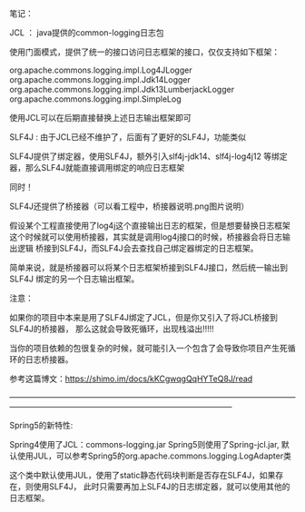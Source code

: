 笔记：

JCL ： java提供的common-logging日志包

使用门面模式，提供了统一的接口访问日志框架的接口，仅仅支持如下框架：

org.apache.commons.logging.impl.Log4JLogger
org.apache.commons.logging.impl.Jdk14Logger
org.apache.commons.logging.impl.Jdk13LumberjackLogger
org.apache.commons.logging.impl.SimpleLog

使用JCL可以在后期直接替换上述日志输出框架即可

SLF4J : 由于JCL已经不维护了，后面有了更好的SLF4J，功能类似

SLF4J提供了绑定器，使用SLF4J，额外引入slf4j-jdk14、slf4j-log4j12
等绑定器，那么SLF4J就能直接调用绑定的响应日志框架

同时！

SLF4J还提供了桥接器（可以看工程中，桥接器说明.png图片说明）

假设某个工程直接使用了log4j这个直接输出日志的框架，但是想要替换日志框架
这个时候就可以使用桥接器，其实就是调用log4j接口的时候，桥接器会将日志输出逻辑
桥接到SLF4J，而SLF4J会去查找自己绑定器绑定的日志框架。

简单来说，就是桥接器可以将某个日志框架桥接到SLF4J接口，然后统一输出到SLF4J
绑定的另一个日志输出框架。

注意：

如果你的项目中本来是用了SLF4J绑定了JCL，但是你又引入了将JCL桥接到SLF4J的桥接器，
那么这就会导致死循环，出现栈溢出!!!!!

当你的项目依赖的包很复杂的时候，就可能引入一个包含了会导致你项目产生死循环的日志桥接器。

参考这篇博文：https://shimo.im/docs/kKCgwqgQqHYTeQ8J/read

————————————————————————————————————————————————————————————————

Spring5的新特性:

Spring4使用了JCL：commons-logging.jar
Spring5则使用了Spring-jcl.jar, 默认使用JUL，可以参考Spring5的org.apache.commons.logging.LogAdapter类

这个类中默认使用JUL，使用了static静态代码块判断是否存在SLF4J，如果存在，则使用SLF4J，
此时只需要再加上SLF4J的日志绑定器，就可以使用其他的日志框架。





